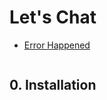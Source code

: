 # Let's Chat

- [Error Happened](https://sdelements.github.io/lets-chat/)

```c#

```

## 0. Installation

```c#

```
